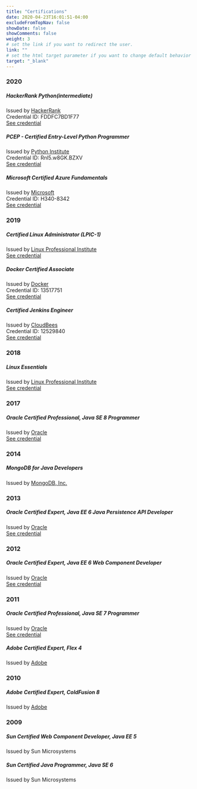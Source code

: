 ```yaml
---
title: "Certifications"
date: 2020-04-23T16:01:51-04:00
excludeFromTopNav: false
showDate: false
showComments: false
weight: 3
# set the link if you want to redirect the user.
link: ""
# set the html target parameter if you want to change default behavior
target: "_blank"
---
```


### 2020
##### HackerRank Python(intermediate)
Issued by [HackerRank](https://www.hackerrank.com/)\
Credential ID: FDDFC7BD1F77\
[See credential](https://www.hackerrank.com/certificates/fddfc7bd1f77)

##### PCEP - Certified Entry-Level Python Programmer
Issued by [Python Institute](https://pythoninstitute.org/)\
Credential ID: Rnl5.w8GK.BZXV\
[See credential](https://www.youracclaim.com/badges/5a5e2f7f-764a-4d09-8312-d041488ab879/public_url)

##### Microsoft Certified Azure Fundamentals
Issued by [Microsoft](https://www.microsoft.com/en-us/)\
Credential ID: H340-8342\
[See credential](https://www.youracclaim.com/badges/de5c5137-d1c8-4ce0-82e6-282d39948828/public_url)

### 2019
##### Certified Linux Administrator (LPIC-1)
Issued by [Linux Professional Institute](https://www.lpi.org/)\
[See credential](https://kiroule.netlify.app/img/content/page/certifications/lpi-lpic-1-igor-baiborodine.pdf)

##### Docker Certified Associate
Issued by [Docker](https://www.docker.com/)\
Credential ID: 13517751\
[See credential](https://credentials.docker.com/efc0806a-b47a-488e-955b-43695a823864)

##### Certified Jenkins Engineer 
Issued by [CloudBees](https://www.cloudbees.com/)\
Credential ID: 12529840\
[See credential](https://certificates.cloudbees.com/q3fekf6i)

### 2018
##### Linux Essentials
Issued by [Linux Professional Institute](https://www.lpi.org/)\
[See credential](https://kiroule.netlify.app/img/content/page/certifications/lpi-linux-essentials-igor-baiborodine.pdf)

### 2017
##### Oracle Certified Professional, Java SE 8 Programmer
Issued by [Oracle](https://www.oracle.com/index.html)\
[See credential](https://www.youracclaim.com/badges/e718c98c-ca27-4066-bff4-33abd017fa92)

### 2014
##### MongoDB for Java Developers
Issued by [MongoDB, Inc.](https://www.mongodb.com/)

### 2013
##### Oracle Certified Expert, Java EE 6 Java Persistence API Developer
Issued by [Oracle](https://www.oracle.com/index.html)\
[See credential](https://www.youracclaim.com/badges/73103db0-832a-4a31-92fd-ab4e798be8f6?lipi=urn%3Ali%3Apage%3Ad_flagship3_profile_view_base%3B5Vw2LnNrRUC5emqSqB%2FRSQ%3D%3D)

### 2012
##### Oracle Certified Expert, Java EE 6 Web Component Developer
Issued by [Oracle](https://www.oracle.com/index.html)\
[See credential](https://www.youracclaim.com/badges/14059ff1-8e09-4d9e-b6f2-50c7380bc16a?lipi=urn%3Ali%3Apage%3Ad_flagship3_profile_view_base%3B5Vw2LnNrRUC5emqSqB%2FRSQ%3D%3D)

### 2011
##### Oracle Certified Professional, Java SE 7 Programmer
Issued by [Oracle](https://www.oracle.com/index.html)\
[See credential](https://www.youracclaim.com/badges/895ecd4f-91a5-4f1e-a0f0-542e5fe106cf?lipi=urn%3Ali%3Apage%3Ad_flagship3_profile_view_base%3B5Vw2LnNrRUC5emqSqB%2FRSQ%3D%3D)

##### Adobe Certified Expert, Flex 4                                                                
Issued by [Adobe](https://www.adobe.com/)

### 2010
##### Adobe Certified Expert, ColdFusion 8                                                     
Issued by [Adobe](https://www.adobe.com/)

### 2009
##### Sun Certified Web Component Developer, Java EE 5                              
Issued by Sun Microsystems

##### Sun Certified Java Programmer, Java SE 6                                              
Issued by Sun Microsystems
